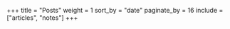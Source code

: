 +++
title = "Posts"
weight = 1
sort_by = "date"
paginate_by = 16
include = ["articles", "notes"]
+++

